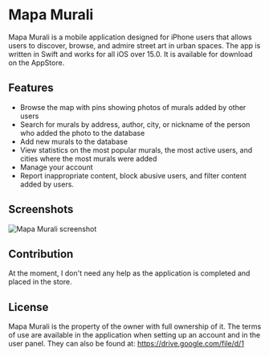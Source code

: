 # Mapa Murali

Mapa Murali is a mobile application designed for iPhone users that allows users to discover, browse, and admire street art in urban spaces. The app is written in Swift and works for all iOS over 15.0. It is available for download on the AppStore.

## Features

- Browse the map with pins showing photos of murals added by other users
- Search for murals by address, author, city, or nickname of the person who added the photo to the database
- Add new murals to the database
- View statistics on the most popular murals, the most active users, and cities where the most murals were added
- Manage your account
- Report inappropriate content, block abusive users, and filter content added by users.

## Screenshots

![Mapa Murali screenshot](https://drive.google.com/file/d/1f95JVtCeYOV0hKtyaNPUOf34onkwKGfO/view?usp=share_link)

## Contribution

At the moment, I don't need any help as the application is completed and placed in the store.

## License

Mapa Murali is the property of the owner with full ownership of it. The terms of use are available in the application when setting up an account and in the user panel. They can also be found at: https://drive.google.com/file/d/1
